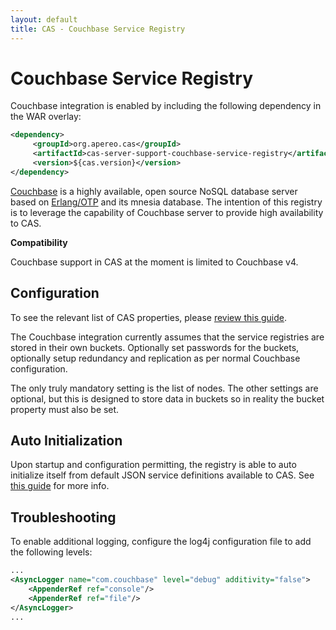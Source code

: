 ```yaml
---
layout: default
title: CAS - Couchbase Service Registry
---
```


# Couchbase Service Registry
Couchbase integration is enabled by including the following dependency in the WAR overlay:

```xml
<dependency>
     <groupId>org.apereo.cas</groupId>
     <artifactId>cas-server-support-couchbase-service-registry</artifactId>
     <version>${cas.version}</version>
</dependency>
```

[Couchbase](http://www.couchbase.com) is a highly available, open source NoSQL database server based on
[Erlang/OTP](http://www.erlang.org) and its mnesia database. The intention of this registry is to leverage the capability of Couchbase
server to provide high availability to CAS.

<div class="alert alert-info"><strong>Compatibility</strong><p>Couchbase support in CAS at the moment is limited to Couchbase v4.</p></div>

## Configuration

To see the relevant list of CAS properties, please [review this guide](../configuration/Configuration-Properties.html#couchbase-service-registry).

The Couchbase integration currently assumes that the service registries are stored
in their own buckets. Optionally set passwords for the buckets, optionally setup
redundancy and replication as per normal Couchbase configuration.

The only truly mandatory setting is the list of nodes.
The other settings are optional, but this is designed to store data in buckets
so in reality the bucket property must also be set.

## Auto Initialization

Upon startup and configuration permitting, the registry is able to auto initialize itself from default JSON service definitions available to CAS. See [this guide](AutoInitialization-Service-Management.html) for more info.


## Troubleshooting

To enable additional logging, configure the log4j configuration file to add the following
levels:

```xml
...
<AsyncLogger name="com.couchbase" level="debug" additivity="false">
    <AppenderRef ref="console"/>
    <AppenderRef ref="file"/>
</AsyncLogger>
...
```
